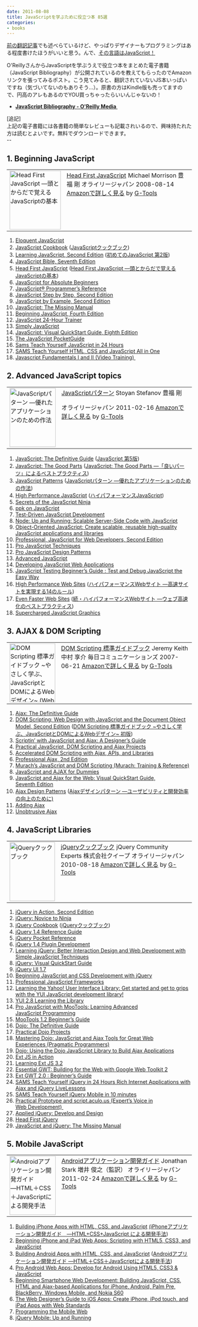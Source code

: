 ```yaml
---
date: 2011-08-08
title: JavaScriptを学ぶために役立つ本 85選
categories:
- books
---
```

<a href="http://t32k.me/mol/log/why-valley-wants-designers-can-code/">前の翻訳記事</a>でも述べらているけど、やっぱりデザイナーもプログラミングはある程度書けたほうがいいと思う。んで、<a href="http://t32k.me/mol/log/you-must-learn-javascript/">その言語はJavaScript！</a>

O'ReillyさんからJavaScriptを学ぶうえで役立つ本をまとめた電子書籍（JavaScript Bibliography）が公開されているのを教えてもらったのでAmazonリンクを張ってみるポスト。こう見てみると、翻訳されていないJS本いっぱいですね（気づいてないのもありそう...）。原書の方はKindle版も売ってますので、円高のアレもあるのでYOU買っちゃったらいいんじゃないの！
<ul>
	<li><strong><a href="http://oreilly.com/catalog/0636920021926">JavaScript Bibliography - O'Reilly Media </a></strong></li>
</ul>
<div>[追記]</div>
<div>上記の電子書籍には各書籍の簡単なレビューも記載されいるので、興味持たれた方は読むとよいです。無料でダウンロードできます。</div>
<div>--</div>
<div><!--more--></div>
<h2>1. Beginning JavaScript</h2>
<table border="0" cellpadding="5">
<tbody>
<tr>
<td valign="top"><a href="http://www.amazon.co.jp/First-JavaScript-%E2%80%95%E9%A0%AD%E3%81%A8%E3%81%8B%E3%82%89%E3%81%A0%E3%81%A7%E8%A6%9A%E3%81%88%E3%82%8BJavaScript%E3%81%AE%E5%9F%BA%E6%9C%AC-Michael-Morrison/dp/4873113733%3FSubscriptionId%3D15SMZCTB9V8NGR2TW082%26tag%3Dwarikiru-22%26linkCode%3Dxm2%26camp%3D2025%26creative%3D165953%26creativeASIN%3D4873113733"><img class="fig" src="http://ecx.images-amazon.com/images/I/51yQpI7Yf1L._SL160_.jpg" alt="Head First JavaScript ―頭とからだで覚えるJavaScriptの基本" width="139" height="160" border="0" /></a></td>
<td valign="top"><span><a href="http://www.amazon.co.jp/First-JavaScript-%E2%80%95%E9%A0%AD%E3%81%A8%E3%81%8B%E3%82%89%E3%81%A0%E3%81%A7%E8%A6%9A%E3%81%88%E3%82%8BJavaScript%E3%81%AE%E5%9F%BA%E6%9C%AC-Michael-Morrison/dp/4873113733%3FSubscriptionId%3D15SMZCTB9V8NGR2TW082%26tag%3Dwarikiru-22%26linkCode%3Dxm2%26camp%3D2025%26creative%3D165953%26creativeASIN%3D4873113733" target="_top">Head First JavaScript</a></span><span><img style="border: none;" src="http://www.assoc-amazon.jp/e/ir?t=warikiru-22&amp;l=ur2&amp;o=9" alt="" width="1" height="1" />
</span><span>Michael Morrison 豊福 剛</span>

<span>
</span>オライリージャパン 2008-08-14
<a href="http://www.amazon.co.jp/First-JavaScript-%E2%80%95%E9%A0%AD%E3%81%A8%E3%81%8B%E3%82%89%E3%81%A0%E3%81%A7%E8%A6%9A%E3%81%88%E3%82%8BJavaScript%E3%81%AE%E5%9F%BA%E6%9C%AC-Michael-Morrison/dp/4873113733%3FSubscriptionId%3D15SMZCTB9V8NGR2TW082%26tag%3Dwarikiru-22%26linkCode%3Dxm2%26camp%3D2025%26creative%3D165953%26creativeASIN%3D4873113733" target="_top">Amazonで詳しく見る</a><span> by <a href="http://www.goodpic.com/mt/aws/index.html">G-Tools</a></span></td>
</tr>
</tbody>
</table>
<ol>
	<li><a href="http://www.amazon.com/dp/1593272820/">Eloquent JavaScript</a></li>
	<li><a href="http://www.amazon.com/dp/0596806132/">JavaScript Cookbook</a> (<a href="http://www.amazon.co.jp/dp/4873114942/">JavaScriptクックブック</a>)</li>
	<li><a href="http://www.amazon.com/dp/0596521871/">Learning JavaScript, Second Edition</a> (<a href="http://www.amazon.co.jp/dp/487311425X/">初めてのJavaScript 第2版</a>)</li>
	<li><a href="http://www.amazon.com/dp/0470526912/">JavaScript Bible, Seventh Edition</a></li>
	<li><a href="http://www.amazon.com/dp/0596527748/">Head First JavaScript</a> (<a href="http://www.amazon.co.jp/dp/4873113733/">Head First JavaScript ―頭とからだで覚えるJavaScriptの基本</a>)</li>
	<li><a href="http://www.amazon.com/dp/1430272198/">JavaScript for Absolute Beginners</a></li>
	<li><a href="http://www.amazon.com/dp/0470344725/">JavaScript® Programmer’s Reference</a></li>
	<li><a href="http://www.amazon.com/dp/0735645523/">JavaScript Step by Step, Second Edition</a></li>
	<li><a href="http://www.amazon.com/dp/0137054890/">JavaScript by Example, Second Edition</a></li>
	<li><a href="http://www.amazon.com/dp/0596515898/">JavaScript: The Missing Manual</a></li>
	<li><a href="http://www.amazon.com/dp/0470525932/">Beginning JavaScript, Fourth Edition</a></li>
	<li><a href="http://www.amazon.com/dp/0470647833/">JavaScript 24-Hour Trainer</a></li>
	<li><a href="http://www.amazon.com/dp/0980285801/">Simply JavaScript</a></li>
	<li><a href="http://www.amazon.com/dp/0321772970/">JavaScript: Visual QuickStart Guide, Eighth Edition</a></li>
	<li><a href="http://www.amazon.com/dp/0321700953/">The JavaScript PocketGuide</a></li>
	<li><a href="http://www.amazon.com/dp/0672328798/">Sams Teach Yourself JavaScript in 24 Hours</a></li>
	<li><a href="http://www.amazon.com/dp/0672333325/">SAMS Teach Yourself HTML, CSS and JavaScript All in One</a></li>
	<li><a href="http://www.amazon.com/dp/0137018258/">Javascript Fundamentals I and II (Video Training) </a></li>
</ol>
<h2>2. Advanced JavaScript topics</h2>
<table border="0" cellpadding="5">
<tbody>
<tr>
<td valign="top"><a href="http://www.amazon.co.jp/JavaScript%E3%83%91%E3%82%BF%E3%83%BC%E3%83%B3-%E2%80%95%E5%84%AA%E3%82%8C%E3%81%9F%E3%82%A2%E3%83%97%E3%83%AA%E3%82%B1%E3%83%BC%E3%82%B7%E3%83%A7%E3%83%B3%E3%81%AE%E3%81%9F%E3%82%81%E3%81%AE%E4%BD%9C%E6%B3%95-Stoyan-Stefanov/dp/4873114888%3FSubscriptionId%3D15SMZCTB9V8NGR2TW082%26tag%3Dwarikiru-22%26linkCode%3Dxm2%26camp%3D2025%26creative%3D165953%26creativeASIN%3D4873114888"><img class="fig" src="http://ecx.images-amazon.com/images/I/51ZoMJ%2BrLhL._SL160_.jpg" alt="JavaScriptパターン ―優れたアプリケーションのための作法" width="125" height="160" border="0" /></a></td>
<td valign="top"><span><span><a href="http://www.amazon.co.jp/JavaScript%E3%83%91%E3%82%BF%E3%83%BC%E3%83%B3-%E2%80%95%E5%84%AA%E3%82%8C%E3%81%9F%E3%82%A2%E3%83%97%E3%83%AA%E3%82%B1%E3%83%BC%E3%82%B7%E3%83%A7%E3%83%B3%E3%81%AE%E3%81%9F%E3%82%81%E3%81%AE%E4%BD%9C%E6%B3%95-Stoyan-Stefanov/dp/4873114888%3FSubscriptionId%3D15SMZCTB9V8NGR2TW082%26tag%3Dwarikiru-22%26linkCode%3Dxm2%26camp%3D2025%26creative%3D165953%26creativeASIN%3D4873114888" target="_top">JavaScriptパターン</a></span></span><span><span>
Stoyan Stefanov 豊福 剛</span></span>

<span><span>
</span></span>オライリージャパン 2011-02-16
<a href="http://www.amazon.co.jp/JavaScript%E3%83%91%E3%82%BF%E3%83%BC%E3%83%B3-%E2%80%95%E5%84%AA%E3%82%8C%E3%81%9F%E3%82%A2%E3%83%97%E3%83%AA%E3%82%B1%E3%83%BC%E3%82%B7%E3%83%A7%E3%83%B3%E3%81%AE%E3%81%9F%E3%82%81%E3%81%AE%E4%BD%9C%E6%B3%95-Stoyan-Stefanov/dp/4873114888%3FSubscriptionId%3D15SMZCTB9V8NGR2TW082%26tag%3Dwarikiru-22%26linkCode%3Dxm2%26camp%3D2025%26creative%3D165953%26creativeASIN%3D4873114888" target="_top">Amazonで詳しく見る</a><span> by <a href="http://www.goodpic.com/mt/aws/index.html">G-Tools</a></span></td>
</tr>
</tbody>
</table>
<ol>
	<li><a href="http://www.amazon.com/dp/0596805527/">JavaScript: The Definitive Guide</a> (<a href="http://www.amazon.co.jp/dp/4873113296/">JavaScript 第5版</a>)</li>
	<li><a href="http://www.amazon.com/dp/0596517742/">JavaScript: The Good Parts</a> (<a href="http://www.amazon.co.jp/dp/4873113911/">JavaScript: The Good Parts ―「良いパーツ」によるベストプラクティス</a>)</li>
	<li><a href="http://www.amazon.com/dp/0596806752/">JavaScript Patterns</a> (<a href="http://www.amazon.co.jp/dp/4873114888/">JavaScriptパターン ―優れたアプリケーションのための作法</a>)</li>
	<li><a href="http://www.amazon.com/dp/059680279X/">High Performance JavaScript</a> (<a href="http://www.amazon.co.jp/dp/487311490X/">ハイパフォーマンスJavaScript</a>)</li>
	<li><a href="http://www.amazon.com/dp/193398869X/">Secrets of the JavaScript Ninja</a></li>
	<li><a href="http://www.amazon.com/dp/0321423305/">ppk on JavaScript</a></li>
	<li><a href="http://www.amazon.com/dp/0321683919/">Test-Driven JavaScript Development</a></li>
	<li><a href="http://www.amazon.com/dp/1449398588/">Node: Up and Running: Scalable Server-Side Code with JavaScript</a></li>
	<li><a href="http://www.amazon.com/dp/1847194141/">Object-Oriented JavaScript: Create scalable, reusable high-quality JavaScript applications and libraries</a></li>
	<li><a href="http://www.amazon.com/dp/047022780X/">Professional, JavaScript for Web Developers, Second Edition</a></li>
	<li><a href="http://www.amazon.com/dp/1590597273/">Pro JavaScript Techniques</a></li>
	<li><a href="http://www.amazon.com/dp/159059908X/">Pro JavaScript Design Patterns</a></li>
	<li><a href="http://www.amazon.com/dp/1598220330/">Advanced JavaScript</a></li>
	<li><a href="http://www.amazon.com/dp/144930351X/">Developing JavaScript Web Applications</a></li>
	<li><a href="http://www.amazon.com/dp/1849510008/">JavaScript Testing Beginner’s Guide : Test and Debug JavaScript the Easy Way</a></li>
	<li><a href="http://www.amazon.com/dp/0596529309/">High Performance Web Sites</a> (<a href="http://www.amazon.co.jp/dp/487311361X/">ハイパフォーマンスWebサイト ―高速サイトを実現する14のルール</a>)</li>
	<li><a href="http://www.amazon.com/dp/0596522304/">Even Faster Web Sites</a> (<a href="http://www.amazon.co.jp/dp/4873114462/">続・ハイパフォーマンスWebサイト ―ウェブ高速化のベストプラクティス</a>)</li>
	<li><a href="http://www.amazon.com/dp/1449393632/">Supercharged JavaScript Graphics</a></li>
</ol>
<h2>3. AJAX &amp; DOM Scripting</h2>
<table border="0" cellpadding="5">
<tbody>
<tr>
<td valign="top"><a href="http://www.amazon.co.jp/Scripting-%E6%A8%99%E6%BA%96%E3%82%AC%E3%82%A4%E3%83%89%E3%83%96%E3%83%83%E3%82%AF-%7E%E3%82%84%E3%81%95%E3%81%97%E3%81%8F%E5%AD%A6%E3%81%B6%E3%80%81JavaScript%E3%81%A8DOM%E3%81%AB%E3%82%88%E3%82%8BWeb%E3%83%87%E3%82%B6%E3%82%A4%E3%83%B3%7E-Designing-BOOKS/dp/4839922373%3FSubscriptionId%3D15SMZCTB9V8NGR2TW082%26tag%3Dwarikiru-22%26linkCode%3Dxm2%26camp%3D2025%26creative%3D165953%26creativeASIN%3D4839922373"><img class="fig" src="http://ecx.images-amazon.com/images/I/41ER9SJujTL._SL160_.jpg" alt="DOM Scripting 標準ガイドブック ~やさしく学ぶ、JavaScriptとDOMによるWebデザイン~ (Web Designing BOOKS)" width="124" height="160" border="0" /></a></td>
<td valign="top"><span><a href="http://www.amazon.co.jp/Scripting-%E6%A8%99%E6%BA%96%E3%82%AC%E3%82%A4%E3%83%89%E3%83%96%E3%83%83%E3%82%AF-%7E%E3%82%84%E3%81%95%E3%81%97%E3%81%8F%E5%AD%A6%E3%81%B6%E3%80%81JavaScript%E3%81%A8DOM%E3%81%AB%E3%82%88%E3%82%8BWeb%E3%83%87%E3%82%B6%E3%82%A4%E3%83%B3%7E-Designing-BOOKS/dp/4839922373%3FSubscriptionId%3D15SMZCTB9V8NGR2TW082%26tag%3Dwarikiru-22%26linkCode%3Dxm2%26camp%3D2025%26creative%3D165953%26creativeASIN%3D4839922373" target="_top">DOM Scripting 標準ガイドブック</a></span><span>
Jeremy Keith 中村 享介</span>

<span>
</span>毎日コミュニケーションズ 2007-06-21
<a href="http://www.amazon.co.jp/Scripting-%E6%A8%99%E6%BA%96%E3%82%AC%E3%82%A4%E3%83%89%E3%83%96%E3%83%83%E3%82%AF-%7E%E3%82%84%E3%81%95%E3%81%97%E3%81%8F%E5%AD%A6%E3%81%B6%E3%80%81JavaScript%E3%81%A8DOM%E3%81%AB%E3%82%88%E3%82%8BWeb%E3%83%87%E3%82%B6%E3%82%A4%E3%83%B3%7E-Designing-BOOKS/dp/4839922373%3FSubscriptionId%3D15SMZCTB9V8NGR2TW082%26tag%3Dwarikiru-22%26linkCode%3Dxm2%26camp%3D2025%26creative%3D165953%26creativeASIN%3D4839922373" target="_top">Amazonで詳しく見る</a><span> by <a href="http://www.goodpic.com/mt/aws/index.html">G-Tools</a></span></td>
</tr>
</tbody>
</table>
<ol>
	<li><a href="http://www.amazon.com/dp/0596528388/">Ajax: The Definitive Guide</a></li>
	<li><a href="http://www.amazon.com/dp/1430233893/">DOM Scripting: Web Design with JavaScript and the Document Object Model, Second Edition</a> (<a href="http://www.amazon.co.jp/dp/4839922373/">DOM Scripting 標準ガイドブック ~やさしく学ぶ、JavaScriptとDOMによるWebデザイン~ 初版</a>)</li>
	<li><a href="http://www.amazon.com/dp/0321572602/">Scriptin’ with JavaScript and Ajax: A Designer’s Guide</a></li>
	<li><a href="http://www.amazon.com/dp/1590598164/">Practical JavaScript, DOM Scripting and Ajax Projects</a></li>
	<li><a href="http://www.amazon.com/dp/1590597648/">Accelerated DOM Scripting with Ajax, APIs, and Libraries</a></li>
	<li><a href="http://www.amazon.com/dp/0470109491/">Professional Ajax, 2nd Edition</a></li>
	<li><a href="http://www.amazon.com/dp/1890774553/">Murach’s JavaScript and DOM Scripting (Murach: Training &amp; Reference)</a></li>
	<li><a href="http://www.amazon.com/dp/0470417994/">JavaScript and AJAX for Dummies</a></li>
	<li><a href="http://www.amazon.com/dp/0321564081/">JavaScript and Ajax for the Web: Visual QuickStart Guide, Seventh Edition</a></li>
	<li><a href="http://www.amazon.com/dp/0596101805/">Ajax Design Patterns</a> (<a href="http://www.amazon.co.jp/dp/4873113237/">Ajaxデザインパターン ―ユーザビリティと開発効率の向上のために)</a></li>
	<li><a href="http://www.amazon.com/dp/0596529368/">Adding Ajax</a></li>
	<li><a href="http://oreilly.com/catalog/9780596510244">Unobtrusive Ajax</a></li>
</ol>
<h2>4. JavaScript Libraries</h2>
<table border="0" cellpadding="5">
<tbody>
<tr>
<td valign="top"><a href="http://www.amazon.co.jp/jQuery%E3%82%AF%E3%83%83%E3%82%AF%E3%83%96%E3%83%83%E3%82%AF-jQuery-Community-Experts/dp/4873114683%3FSubscriptionId%3D15SMZCTB9V8NGR2TW082%26tag%3Dwarikiru-22%26linkCode%3Dxm2%26camp%3D2025%26creative%3D165953%26creativeASIN%3D4873114683"><img class="fig" src="http://ecx.images-amazon.com/images/I/51dVUV4c1KL._SL160_.jpg" alt="jQueryクックブック" width="123" height="160" border="0" /></a></td>
<td valign="top"><span><a href="http://www.amazon.co.jp/jQuery%E3%82%AF%E3%83%83%E3%82%AF%E3%83%96%E3%83%83%E3%82%AF-jQuery-Community-Experts/dp/4873114683%3FSubscriptionId%3D15SMZCTB9V8NGR2TW082%26tag%3Dwarikiru-22%26linkCode%3Dxm2%26camp%3D2025%26creative%3D165953%26creativeASIN%3D4873114683" target="_top">jQueryクックブック</a><img style="border: none;" src="http://www.assoc-amazon.jp/e/ir?t=warikiru-22&amp;l=ur2&amp;o=9" alt="" width="1" height="1" /></span><span>
jQuery Community Experts 株式会社クイープ</span>

<span>
</span>オライリージャパン 2010-08-18
<a href="http://www.amazon.co.jp/jQuery%E3%82%AF%E3%83%83%E3%82%AF%E3%83%96%E3%83%83%E3%82%AF-jQuery-Community-Experts/dp/4873114683%3FSubscriptionId%3D15SMZCTB9V8NGR2TW082%26tag%3Dwarikiru-22%26linkCode%3Dxm2%26camp%3D2025%26creative%3D165953%26creativeASIN%3D4873114683" target="_top">Amazonで詳しく見る</a><span> by <a href="http://www.goodpic.com/mt/aws/index.html">G-Tools</a></span></td>
</tr>
</tbody>
</table>
<ol>
	<li><a href="http://www.amazon.com/dp/1935182323/">jQuery in Action, Second Edition</a></li>
	<li><a href="http://www.amazon.com/dp/0980576857/">jQuery: Novice to Ninja</a></li>
	<li><a href="http://www.amazon.com/dp/0596159773/">jQuery Cookbook</a> (<a href="http://www.amazon.co.jp/dp/4873114683/">jQueryクックブック</a>)</li>
	<li><a href="http://www.amazon.com/dp/1849510040/">jQuery 1.4 Reference Guide</a></li>
	<li><a href="http://www.amazon.com/dp/1449397220/">jQuery Pocket Reference</a></li>
	<li><a href="http://www.amazon.com/dp/1849512248/">jQuery 1.4 Plugin Development</a></li>
	<li><a href="http://www.amazon.com/dp/1847192505/">Learning jQuery: Better Interaction Design and Web Development with Simple JavaScript Techniques</a></li>
	<li><a href="http://www.amazon.com/dp/0321647491/">jQuery: Visual QuickStart Guide</a></li>
	<li><a href="http://www.amazon.com/dp/1847199720/">jQuery UI 1.7</a></li>
	<li><a href="http://www.amazon.com/dp/0470227796/">Beginning JavaScript and CSS Development with jQuery</a></li>
	<li><a href="http://www.amazon.com/dp/047038459X/">Professional JavaScript Frameworks</a></li>
	<li><a href="http://www.amazon.com/dp/1847192327/">Learning the Yahoo! User Interface Library: Get started and get to grips with the YUI JavaScript development library!</a></li>
	<li><a href="http://www.amazon.com/dp/1849510709/">YUI 2.8 Learning the Library</a></li>
	<li><a href="http://www.amazon.com/dp/1430230541/">Pro JavaScript with MooTools: Learning Advanced JavaScript Programming</a></li>
	<li><a href="http://www.amazon.com/dp/1847194583/">MooTools 1.2 Beginner’s Guide</a></li>
	<li><a href="http://www.amazon.com/dp/0596516487/">Dojo: The Definitive Guide</a></li>
	<li><a href="http://www.amazon.com/dp/1430210664/">Practical Dojo Projects</a></li>
	<li><a href="http://www.amazon.com/dp/1934356115/">Mastering Dojo: JavaScript and Ajax Tools for Great Web Experiences (Pragmatic Programmers)</a></li>
	<li><a href="http://www.amazon.com/dp/0132358042/">Dojo: Using the Dojo JavaScript Library to Build Ajax Applications</a></li>
	<li><a href="http://www.amazon.com/dp/1935182110/">Ext JS in Action</a></li>
	<li><a href="http://www.amazon.com/dp/1849511209/">Learning Ext JS 3.2</a></li>
	<li><a href="http://www.amazon.com/dp/0321705149/">Essential GWT: Building for the Web with Google Web Toolkit 2</a></li>
	<li><a href="http://www.amazon.com/dp/1849511845/">Ext GWT 2.0 : Beginner’s Guide</a></li>
	<li><a href="http://www.amazon.com/dp/0672335565/">SAMS Teach Yourself jQuery in 24 Hours Rich Internet Applications with Ajax and jQuery LiveLessons</a></li>
	<li><a href="http://www.amazon.com/dp/0672335573/">SAMS Teach Yourself jQuery Mobile in 10 minutes</a></li>
	<li><a href="http://www.amazon.com/dp/1590599195/">Practical Prototype and script.aculo.us (Expert’s Voice in Web Development) </a></li>
	<li><a href="http://www.amazon.com/dp/0321772563/">Applied jQuery: Develop and Design</a></li>
	<li><a href="http://www.amazon.com/dp/1449393217/">Head First jQuery</a></li>
	<li><a href="http://www.amazon.com/dp/0596515898/">JavaScript and jQuery: The Missing Manual</a></li>
</ol>
<h2>5. Mobile JavaScript</h2>
<table border="0" cellpadding="5">
<tbody>
<tr>
<td valign="top"><a href="http://www.amazon.co.jp/Android%E3%82%A2%E3%83%97%E3%83%AA%E3%82%B1%E3%83%BC%E3%82%B7%E3%83%A7%E3%83%B3%E9%96%8B%E7%99%BA%E3%82%AC%E3%82%A4%E3%83%89-%E2%80%95HTML%EF%BC%8BCSS%EF%BC%8BJavaScript%E3%81%AB%E3%82%88%E3%82%8B%E9%96%8B%E7%99%BA%E6%89%8B%E6%B3%95-Jonathan-Stark/dp/4873114861%3FSubscriptionId%3D15SMZCTB9V8NGR2TW082%26tag%3Dwarikiru-22%26linkCode%3Dxm2%26camp%3D2025%26creative%3D165953%26creativeASIN%3D4873114861"><img class="fig" src="http://ecx.images-amazon.com/images/I/51KyD4VEAcL._SL160_.jpg" alt="Androidアプリケーション開発ガイド ―HTML＋CSS＋JavaScriptによる開発手法" width="125" height="160" border="0" /></a></td>
<td valign="top"><span><a href="http://www.amazon.co.jp/Android%E3%82%A2%E3%83%97%E3%83%AA%E3%82%B1%E3%83%BC%E3%82%B7%E3%83%A7%E3%83%B3%E9%96%8B%E7%99%BA%E3%82%AC%E3%82%A4%E3%83%89-%E2%80%95HTML%EF%BC%8BCSS%EF%BC%8BJavaScript%E3%81%AB%E3%82%88%E3%82%8B%E9%96%8B%E7%99%BA%E6%89%8B%E6%B3%95-Jonathan-Stark/dp/4873114861%3FSubscriptionId%3D15SMZCTB9V8NGR2TW082%26tag%3Dwarikiru-22%26linkCode%3Dxm2%26camp%3D2025%26creative%3D165953%26creativeASIN%3D4873114861" target="_top">Androidアプリケーション開発ガイド</a></span><span>
Jonathan Stark 増井 俊之（監訳）</span>

<span>
</span>オライリージャパン 2011-02-24
<a href="http://www.amazon.co.jp/Android%E3%82%A2%E3%83%97%E3%83%AA%E3%82%B1%E3%83%BC%E3%82%B7%E3%83%A7%E3%83%B3%E9%96%8B%E7%99%BA%E3%82%AC%E3%82%A4%E3%83%89-%E2%80%95HTML%EF%BC%8BCSS%EF%BC%8BJavaScript%E3%81%AB%E3%82%88%E3%82%8B%E9%96%8B%E7%99%BA%E6%89%8B%E6%B3%95-Jonathan-Stark/dp/4873114861%3FSubscriptionId%3D15SMZCTB9V8NGR2TW082%26tag%3Dwarikiru-22%26linkCode%3Dxm2%26camp%3D2025%26creative%3D165953%26creativeASIN%3D4873114861" target="_top">Amazonで詳しく見る</a><span> by <a href="http://www.goodpic.com/mt/aws/index.html">G-Tools</a></span></td>
</tr>
</tbody>
</table>
<ol>
	<li><a href="http://www.amazon.com/dp/0596805780/">Building iPhone Apps with HTML, CSS, and JavaScript</a> <a href="http://www.amazon.co.jp/dp/4873114616/">(iPhoneアプリケーション開発ガイド　―HTML+CSS+JavaScript による開発手法</a>)</li>
	<li><a href="http://www.amazon.com/dp/1430230452/">Beginning iPhone and iPad Web Apps: Scripting with HTML5, CSS3, and JavaScript</a></li>
	<li><a href="http://www.amazon.com/dp/1449383262/">Building Android Apps with HTML, CSS, and JavaScript</a> (<a href="http://www.amazon.co.jp/dp/4873114861/">Androidアプリケーション開発ガイド ―HTML＋CSS＋JavaScriptによる開発手法</a>)</li>
	<li><a href="http://www.amazon.com/dp/1430232765/">Pro Android Web Apps: Develop for Android Using HTML5, CSS3 &amp; JavaScript</a></li>
	<li><a href="http://www.amazon.com/dp/B004VHFX1E/">Beginning Smartphone Web Development: Building JavaScript, CSS, HTML and Ajax-based Applications for iPhone, Android, Palm Pre, BlackBerry, Windows Mobile, and Nokia S60</a></li>
	<li><a href="http://www.amazon.com/dp/0321732987/">The Web Designer’s Guide to iOS Apps: Create iPhone, iPod touch, and iPad Apps with Web Standards</a></li>
	<li><a href="http://www.amazon.com/dp/0596807783/">Programming the Mobile Web</a></li>
	<li><a href="http://www.amazon.com/dp/1449397654/">jQuery Mobile: Up and Running</a></li>
</ol>
<div id="extensionsWeblioEjBx" style="position: absolute; z-index: 2147483647; left: 53px; top: 151px; display: none;"><iframe frameborder="0" height="205" name="weblioExtensionsFrame" scrolling="no" src="http://api.weblio.jp/act/quote/v_1_0/e/?q=JavaScript%20Bibliography%20-%20O'Reilly%20Media%C2%A0&amp;type=elarge&amp;opul=chrome-extension%3A%2F%2Foingodpdjohhkelnginmkagmkbplgema%2Foptions.html" width="320"></iframe></div>
